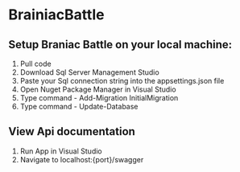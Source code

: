 ﻿# BrainiacBattle

## Setup Braniac Battle on your local machine:

1. Pull code
2. Download Sql Server Management Studio
3. Paste your Sql connection string into the appsettings.json file
4. Open Nuget Package Manager in Visual Studio
5. Type command - Add-Migration InitialMigration
6. Type command - Update-Database

## View Api documentation

1. Run App in Visual Studio
2. Navigate to localhost:{port}/swagger
